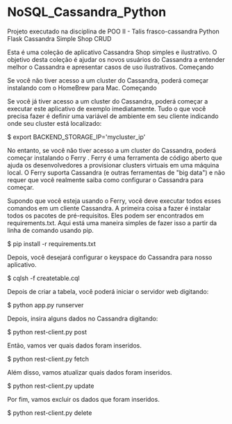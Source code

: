 # NoSQL_Cassandra_Python
Projeto executado na disciplina de POO II - Talis
frasco-cassandra
Python Flask Cassandra Simple Shop CRUD

Esta é uma coleção de aplicativo Cassandra Shop simples e ilustrativo. O objetivo desta coleção é ajudar os novos usuários do Cassandra a entender melhor o Cassandra e apresentar casos de uso ilustrativos.
Começando

Se você não tiver acesso a um cluster do Cassandra, poderá começar instalando com o HomeBrew para Mac.
Começando

Se você já tiver acesso a um cluster do Cassandra, poderá começar a executar este aplicativo de exemplo imediatamente. Tudo o que você precisa fazer é definir uma variável de ambiente em seu cliente indicando onde seu cluster está localizado:

   $ export BACKEND_STORAGE_IP='mycluster_ip'

No entanto, se você não tiver acesso a um cluster do Cassandra, poderá começar instalando o Ferry . Ferry é uma ferramenta de código aberto que ajuda os desenvolvedores a provisionar clusters virtuais em uma máquina local. O Ferry suporta Cassandra (e outras ferramentas de "big data") e não requer que você realmente saiba como configurar o Cassandra para começar.

Supondo que você esteja usando o Ferry, você deve executar todos esses comandos em um cliente Cassandra. A primeira coisa a fazer é instalar todos os pacotes de pré-requisitos. Eles podem ser encontrados em requirements.txt. Aqui está uma maneira simples de fazer isso a partir da linha de comando usando pip.

   $ pip install -r requirements.txt

Depois, você desejará configurar o keyspace do Cassandra para nosso aplicativo.

   $ cqlsh -f createtable.cql

Depois de criar a tabela, você poderá iniciar o servidor web digitando:

   $ python app.py runserver

Depois, insira alguns dados no Cassandra digitando:

   $ python rest-client.py post

Então, vamos ver quais dados foram inseridos.

   $ python rest-client.py fetch  

Além disso, vamos atualizar quais dados foram inseridos.

   $ python rest-client.py update  

Por fim, vamos excluir os dados que foram inseridos.

   $ python rest-client.py delete  
